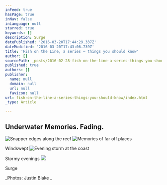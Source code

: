 ```yaml
---
inFeed: true
hasPage: true
inNav: false
inLanguage: null
starred: true
keywords: []
description: Surge
datePublished: '2016-03-20T17:44:29.337Z'
dateModified: '2016-03-20T17:43:06.739Z'
title: 'Fish on the Line, a series – things you should know'
author: []
sourcePath: _posts/2016-02-28-fish-on-the-line-a-series-things-you-should-know.md
published: true
authors: []
publisher:
  name: null
  domain: null
  url: null
  favicon: null
url: fish-on-the-line-a-series-things-you-should-know/index.html
_type: Article

---
```

## Underwater Memories. Fading.
![Snapper edges along the reef](https://s3-us-west-2.amazonaws.com/the-grid-img/p/c10b0b769407f3bad2065e3041b9012232f10ab4.jpg)
![Memories of far off places](https://s3-us-west-2.amazonaws.com/the-grid-img/p/cd6ff5607cbbfb4dbd6dff63a06fa9a95b51e48f.jpg)

Windswept
![Evening storm at the coast](https://s3-us-west-2.amazonaws.com/the-grid-img/p/3cb5ac0f13fc065bf31055859a53c3ad154d9376.jpg)

Stormy evenings
![](https://the-grid-user-content.s3-us-west-2.amazonaws.com/0466a0c0-8f2a-4b67-8a03-0015be83b0c2.jpg)

Surge

_Photos: Justin Blake _